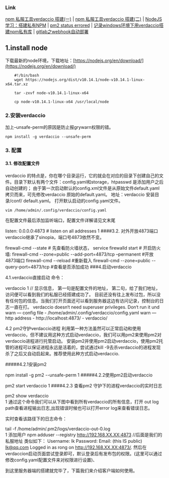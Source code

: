 ### Link
[npm 私服工具verdaccio 搭建(一)](https://blog.csdn.net/yyzzhc999/article/details/80097073) |
[npm 私服工具verdaccio 搭建(二)](https://blog.csdn.net/YYZZHC999/article/details/80114218) | 
[NodeJS学习：搭建私有NPM](http://www.cnblogs.com/HCJJ/p/9222826.html) | 
[pm2 status errored](https://blog.csdn.net/weixin_41451294/article/details/82791928) | 
[记录windows环境下用verdaccio搭建npm私有库](https://blog.csdn.net/weixin_43249693/article/details/84453017) | 
[gitlab之webhook自动部署](https://www.jianshu.com/p/00bc0323e83f) 


## 1.install node

下载最新的node环境，下载地址：[https://nodejs.org/en/download/](https://nodejs.org/en/download/)

```shell
    #!/bin/bash
    wget https://nodejs.org/dist/v10.14.1/node-v10.14.1-linux-x64.tar.xz

    tar -zxvf node-v10.14.1-linux-x64

    cp node-v10.14.1-linux-x64 /usr/local/node

```

### 2.安装verdaccio
加上–unsafe-perm的原因是防止报grywarn权限的错。

```shell
npm install -g verdaccio --unsafe-perm
```

### 3. 配置
#### 3.1. 修改配置文件
verdaccio 的特点是，你在哪个目录运行，它的就会在对应的目录下创建自己的文件。目录下默认有两个文件：config.yaml和storage，htpasswd 是添加用户之后自动创建的；
由于第一次启动默认的config.xml文件是从原始文件default.yaml拷贝而来，可先修改verdaccio 原始的default.yaml。
地址：verdaccio 安装目录/conf/ default.yaml。
打开默认启动的config.yaml文件。

```
vim /home/admin/.config/verdaccio/config.yaml
```

在配置文件最后添加监听端口，配置文件详解请见文末尾

listen: 0.0.0.0:4873                    # listen on all addresses 
1
####3.2. 对外开放4873端口
verdaccio继承了sinopia，端口号4873依然不变。

firewall-cmd --state                # 先查看防火墙状态，
service firewalld start              # 开启防火墙:
firewall-cmd --zone=public --add-port=4873/tcp –permanent  #开放4873端口
firewall-cmd --reload              #重新载入
firewall-cmd --zone=public --query-port=4873/tcp    #查看是否添加成功
###4.启动verdaccio

4.1.verdaccio直接启动
命令：

verdaccio
1
// 显示信息，
第一句是配置文件的地址，
第二句，给了我们地址，访问便可以看到我们的私服已经搭建成功了。
目前还没有往上发布过包，所以没有任何包的信息。当我们打开页面还可以看到服务器这边有访问记录，控制台的日志一直在打。
verdaccio doesn‘t need superuser privileges. Don‘t run it und
warn — config file - /home/admin/.config/verdaccio/config.yaml
warn — http address - http://localhost:4873/ - verdaccio/


4.2 pm2守护verdaccio进程
利用第一种方法虽然可以正常启动和使用verdaccio，但不建议用这种方式启动verdaccio，我们可以用pm2来使用pm2对verdaccio进程进行托管启动。
安装pm2并使用pm2启动verdaccio，使用pm2托管的进程可以保证进程永远是活着的，尝试通过kill -9去杀verdaccio的进程发现杀了之后又自动启起来。推荐使用此种方式启动verdaccio.

#####4.2.1安装pm2

npm install -g pm2 --unsafe-perm
1
#####4.2.2使用pm2启动verdaccio

pm2 start verdaccio
1
####4.2.3 查看pm2 守护下的进程verdaccio的实时日志

pm2 show verdaccio          
1
通过这个命令我们可以从下图中看到所有verdaccio的所有信息，打开 out log path查看进程输出日志,出现错误时候也可以打开error log来查看错误日志。

实时查看该路径下的日志命令：

tail -f /home/admin/.pm2/logs/verdaccio-out-0.log     
1
添加用户
npm adduser --registry http://192.168.XX.XX:4873        //后面是我们的私服地址
类似如下：
Username: lk
Password: 
Email: (this IS public) lk@qq.com
Logged in as rong on http://192.168.XX.XX:4873/.
然后在verdaccion启动页面尝试登录即可，默认登录后有发布包的权限。(这里可以通过修改config.yaml配置文件来对权限进行设置)、

到这里服务器端的搭建就完毕了，下篇我们来介绍客户端如何使用。

